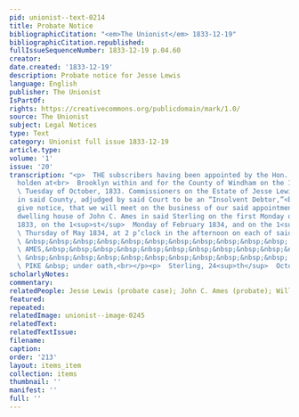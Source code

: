 ```yaml
---
pid: unionist--text-0214
title: Probate Notice
bibliographicCitation: "<em>The Unionist</em> 1833-12-19"
bibliographicCitation.republished: 
fullIssueSequenceNumber: 1833-12-19 p.04.60
creator: 
date.created: '1833-12-19'
description: Probate notice for Jesse Lewis
language: English
publisher: The Unionist
IsPartOf: 
rights: https://creativecommons.org/publicdomain/mark/1.0/
source: The Unionist
subject: Legal Notices
type: Text
category: Unionist full issue 1833-12-19
article.type: 
volume: '1'
issue: '20'
transcription: "<p>  THE subscribers having been appointed by the Hon. Superior Court
  holden at<br>  Brooklyn within and for the County of Windham on the 1<sup>st</sup>
  \ Tuesday of October, 1833. Commissioners on the Estate of Jesse Lewis of<br>  Sterling
  in said County, adjudged by said Court to be an “Insolvent Debtor,”<br>  hereby
  give notice, that we will meet on the business of our said appointment<br>  at the
  dwelling house of John C. Ames in said Sterling on the first Monday of<br>  December
  1833, on the 1<sup>st</sup>  Monday of February 1834, and on the 1<sup>st</sup>
  \ Thursday of May 1834, at 2 p’clock in the afternoon on each of said days.<br></p><p>
  \ &nbsp;&nbsp;&nbsp;&nbsp;&nbsp;&nbsp;&nbsp;&nbsp;&nbsp;&nbsp;&nbsp; JOHN C.<br>
  \ AMES,&nbsp;&nbsp;&nbsp;&nbsp;&nbsp;&nbsp;&nbsp;&nbsp;&nbsp;&nbsp;&nbsp;<br>  Commissioners<br></p><p>
  \ &nbsp;&nbsp;&nbsp;&nbsp;&nbsp;&nbsp;&nbsp;&nbsp;&nbsp;&nbsp;&nbsp; WILLIAM<br>
  \ PIKE &nbsp; under oath,<br></p><p>  Sterling, 24<sup>th</sup>  October, 1833.<br></p>"
scholarlyNotes: 
commentary: 
relatedPeople: Jesse Lewis (probate case); John C. Ames (probate); William Pike (probate)
featured: 
repeated: 
relatedImage: unionist--image-0245
relatedText: 
relatedTextIssue: 
filename: 
caption: 
order: '213'
layout: items_item
collection: items
thumbnail: ''
manifest: ''
full: ''
---
```

